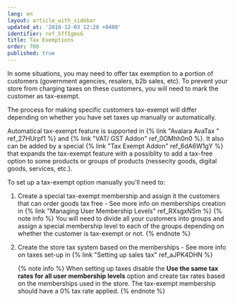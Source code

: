 ```yaml
---
lang: en
layout: article_with_sidebar
updated_at: '2018-12-03 12:28 +0400'
identifier: ref_5ffIgmxG
title: Tax Exemptions
order: 700
published: true
---
```

In some situations, you may need to offer tax exemption to a portion of customers (government agencies, resalers, b2b sales, etc). To prevent your store from charging taxes on these customers, you will need to mark the customer as tax-exempt.

The process for making specific customers tax-exempt will differ depending on whether you have set taxes up manually or automatically.

Automatical tax-exempt feature is supported in {% link "Avalara AvaTax " ref_27HUrpf1 %} and {% link "VAT/ GST Addon" ref_0OMhh0n0 %}. It also can be added by a special {% link "Tax Exempt Addon" ref_6dA6W1gY %} that expands the tax-exempt feature with a possiblity to add a tax-free option to some products or groups of products (nessecity goods, digital goods, services, etc.).

To set up a tax-exempt option manually you'll need to:

1. Create a special tax-exempt membership and assign it the customers that can order goods tax free - See more info on memberships creation in {% link "Managing User Membership Levels" ref_RXsgxNSm %}
   {% note info %}
   You will need to divide all your customers into groups and assign a special membership level to each of the groups depending on whether the customer is tax-exempt or not.
   {% endnote %}

2. Create the store tax system based on the memberships - See more info on taxes set-up in {% link "Setting up sales tax" ref_aJPK4DHN %}
  
   {% note info %}
   When setting up taxes disable the **Use the same tax rates for all user membership levels** option and create tax rates based on the memberships used in the store. The tax-exempt membership should have a 0% tax rate applied.
   {% endnote %}
